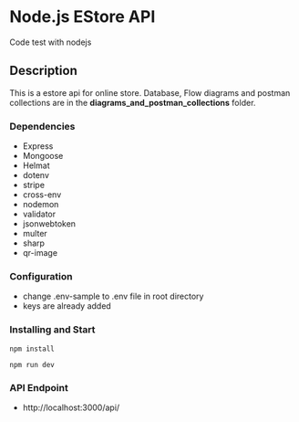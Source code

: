 # Node.js EStore API

Code test with nodejs

## Description

This is a estore api for online store. Database, Flow diagrams and postman collections are in the **diagrams_and_postman_collections** folder.

### Dependencies

- Express
- Mongoose
- Helmat
- dotenv
- stripe
- cross-env
- nodemon
- validator
- jsonwebtoken
- multer
- sharp
- qr-image

### Configuration

- change .env-sample to .env file in root directory
- keys are already added

### Installing and Start

```
npm install
```

```
npm run dev
```

### API Endpoint

- http://localhost:3000/api/
